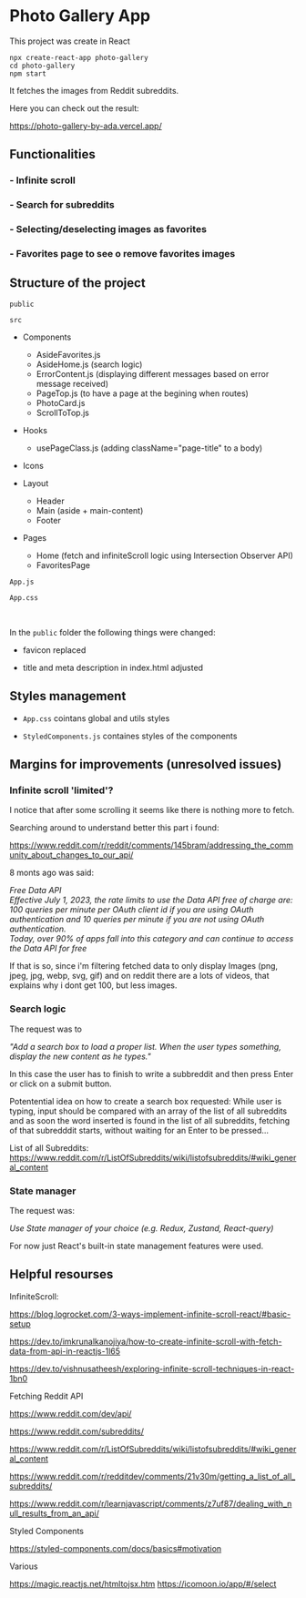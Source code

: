 # Photo Gallery App

This project was create in React

```
npx create-react-app photo-gallery
cd photo-gallery
npm start
```
It fetches the images from Reddit subreddits.

Here you can check out the result:

https://photo-gallery-by-ada.vercel.app/

## Functionalities 

### - Infinite scroll
### - Search for subreddits
### - Selecting/deselecting images as favorites
### - Favorites page to see o remove favorites images

## Structure of the project
`public`

`src`
  - Components

    - AsideFavorites.js
    - AsideHome.js (search logic)
    - ErrorContent.js (displaying different messages based on error message received)
    - PageTop.js (to have a page at the begining when routes)
    - PhotoCard.js 
    - ScrollToTop.js
  - Hooks

    - usePageClass.js (adding className="page-title" to a body)
  - Icons 

  - Layout

    - Header
    - Main (aside + main-content)
    - Footer
  - Pages

    - Home (fetch and infiniteScroll logic using Intersection Observer API)
    - FavoritesPage

`App.js`

`App.css`

<br>

In the `public` folder the following things were changed:

- favicon replaced

- title and meta description in index.html adjusted

## Styles management

- `App.css` cointans global and utils styles

- `StyledComponents.js` containes styles of the components

## Margins for improvements (unresolved issues)

### Infinite scroll 'limited'?
I notice that after some scrolling it seems like there is nothing more to fetch.

Searching around to understand better this part i found:

https://www.reddit.com/r/reddit/comments/145bram/addressing_the_community_about_changes_to_our_api/

8 monts ago was said:

_Free Data API<br>Effective July 1, 2023, the rate limits to use the Data API free of charge are:<br>100 queries per minute per OAuth client id if you are using OAuth authentication and 10 queries per minute if you are not using OAuth authentication.<br>Today, over 90% of apps fall into this category and can continue to access the Data API for free_

If that is so, since i'm filtering fetched data to only display Images (png, jpeg, jpg, webp, svg, gif) and on reddit there are a lots of videos, that explains why i dont get 100, but less images.

### Search logic
The request was to 

_"Add a search box to load a proper list.
When the user types something, display the new content as he types."_

In this case the user has to finish to write a subbreddit and then press Enter or click on a submit button.

Potentential idea on how to create a search box requested:
While  user is typing, input should be compared with an array of the list of all subreddits and as soon the word inserted is found in the list of all subreddits, fetching of that subredddit starts, without waiting for an Enter to be pressed...

List of all Subreddits: https://www.reddit.com/r/ListOfSubreddits/wiki/listofsubreddits/#wiki_general_content

### State manager
The request was:

_Use State manager of your choice (e.g. Redux, Zustand, React-query)_

For now just  React's built-in state management features were used.

## Helpful resourses

InfiniteScroll:

https://blog.logrocket.com/3-ways-implement-infinite-scroll-react/#basic-setup

https://dev.to/imkrunalkanojiya/how-to-create-infinite-scroll-with-fetch-data-from-api-in-reactjs-1l65

https://dev.to/vishnusatheesh/exploring-infinite-scroll-techniques-in-react-1bn0

Fetching Reddit API

https://www.reddit.com/dev/api/

https://www.reddit.com/subreddits/

https://www.reddit.com/r/ListOfSubreddits/wiki/listofsubreddits/#wiki_general_content

https://www.reddit.com/r/redditdev/comments/21v30m/getting_a_list_of_all_subreddits/

https://www.reddit.com/r/learnjavascript/comments/z7uf87/dealing_with_null_results_from_an_api/

Styled Components

https://styled-components.com/docs/basics#motivation

Various

https://magic.reactjs.net/htmltojsx.htm
https://icomoon.io/app/#/select

